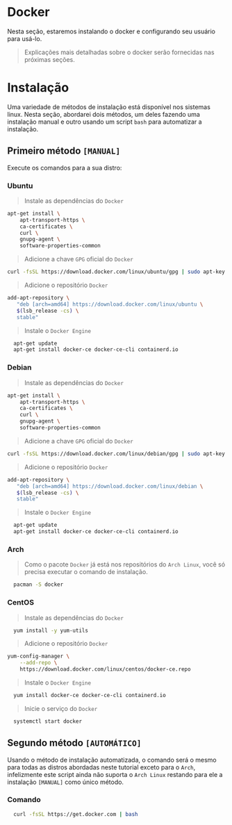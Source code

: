 # Docker
Nesta seção, estaremos instalando o docker e configurando seu usuário para usá-lo.
> Explicações mais detalhadas sobre o docker serão fornecidas nas próximas seções.

# Instalação
Uma variedade de métodos de instalação está disponível nos sistemas linux. Nesta seção, abordarei dois métodos, um deles fazendo uma instalação manual e outro usando um script `bash` para automatizar a instalação.

## Primeiro método `[MANUAL]`
Execute os comandos para a sua distro:

### Ubuntu
> Instale as dependências do `Docker`
```sh
apt-get install \
    apt-transport-https \
    ca-certificates \
    curl \
    gnupg-agent \
    software-properties-common
```
> Adicione a chave `GPG` oficial do `Docker`
```sh
curl -fsSL https://download.docker.com/linux/ubuntu/gpg | sudo apt-key add -
```
> Adicione o repositório `Docker`
```sh
add-apt-repository \
   "deb [arch=amd64] https://download.docker.com/linux/ubuntu \
   $(lsb_release -cs) \
   stable"
```
> Instale o `Docker Engine`
```sh
  apt-get update
  apt-get install docker-ce docker-ce-cli containerd.io
```

### Debian
> Instale as dependências do `Docker`
```sh
apt-get install \
    apt-transport-https \
    ca-certificates \
    curl \
    gnupg-agent \
    software-properties-common
```
> Adicione a chave `GPG` oficial do `Docker`
```sh
curl -fsSL https://download.docker.com/linux/debian/gpg | sudo apt-key add -
```
> Adicione o repositório `Docker`
```sh
add-apt-repository \
   "deb [arch=amd64] https://download.docker.com/linux/debian \
   $(lsb_release -cs) \
   stable"
```
> Instale o `Docker Engine`
```sh
  apt-get update
  apt-get install docker-ce docker-ce-cli containerd.io
```

### Arch
> Como o pacote `Docker` já está nos repositórios do `Arch Linux`, você só precisa executar o comando de instalação.
```sh
  pacman -S docker
```

### CentOS
> Instale as dependências do `Docker`
```sh
  yum install -y yum-utils

```
> Adicione o repositório `Docker`
```sh
yum-config-manager \
    --add-repo \
    https://download.docker.com/linux/centos/docker-ce.repo
```
> Instale o `Docker Engine`
```sh
  yum install docker-ce docker-ce-cli containerd.io
```
> Inicie o serviço do `Docker`
```sh
  systemctl start docker
```

## Segundo método `[AUTOMÁTICO]`
Usando o método de instalação automatizada, o comando será o mesmo para todas as distros abordadas neste tutorial exceto para o `Arch`, infelizmente este script ainda não suporta o `Arch Linux` restando para ele a instalação `[MANUAL]` como  único método.

### Comando
```sh
  curl -fsSL https://get.docker.com | bash
```
